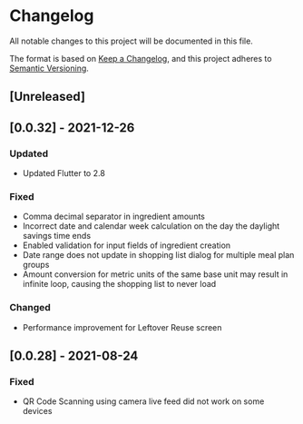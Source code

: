 # Changelog
All notable changes to this project will be documented in this file.

The format is based on [Keep a Changelog](https://keepachangelog.com/en/1.0.0/),
and this project adheres to [Semantic Versioning](https://semver.org/spec/v2.0.0.html).

## [Unreleased]


## [0.0.32] - 2021-12-26
### Updated
- Updated Flutter to 2.8

### Fixed
- Comma decimal separator in ingredient amounts
- Incorrect date and calendar week calculation on the day the daylight savings time ends
- Enabled validation for input fields of ingredient creation
- Date range does not update in shopping list dialog for multiple meal plan groups
- Amount conversion for metric units of the same base unit may result in infinite loop, causing the shopping list to never load

### Changed
- Performance improvement for Leftover Reuse screen 

## [0.0.28] - 2021-08-24
### Fixed
- QR Code Scanning using camera live feed did not work on some devices
